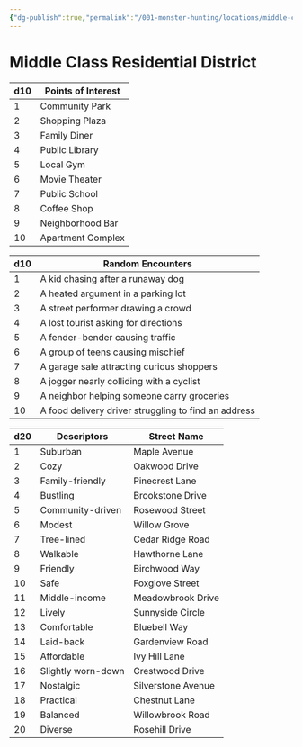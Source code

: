 ```yaml
---
{"dg-publish":true,"permalink":"/001-monster-hunting/locations/middle-class-residential/"}
---
```


# **Middle Class Residential District**


|d10|Points of Interest|
|---|---|
|1|Community Park|
|2|Shopping Plaza|
|3|Family Diner|
|4|Public Library|
|5|Local Gym|
|6|Movie Theater|
|7|Public School|
|8|Coffee Shop|
|9|Neighborhood Bar|
|10|Apartment Complex|

|d10|Random Encounters|
|---|---|
|1|A kid chasing after a runaway dog|
|2|A heated argument in a parking lot|
|3|A street performer drawing a crowd|
|4|A lost tourist asking for directions|
|5|A fender-bender causing traffic|
|6|A group of teens causing mischief|
|7|A garage sale attracting curious shoppers|
|8|A jogger nearly colliding with a cyclist|
|9|A neighbor helping someone carry groceries|
|10|A food delivery driver struggling to find an address|

| d20 | Descriptors        | Street Name        |
| --- | ------------------ | ------------------ |
| 1   | Suburban           | Maple Avenue       |
| 2   | Cozy               | Oakwood Drive      |
| 3   | Family-friendly    | Pinecrest Lane     |
| 4   | Bustling           | Brookstone Drive   |
| 5   | Community-driven   | Rosewood Street    |
| 6   | Modest             | Willow Grove       |
| 7   | Tree-lined         | Cedar Ridge Road   |
| 8   | Walkable           | Hawthorne Lane     |
| 9   | Friendly           | Birchwood Way      |
| 10  | Safe               | Foxglove Street    |
| 11  | Middle-income      | Meadowbrook Drive  |
| 12  | Lively             | Sunnyside Circle   |
| 13  | Comfortable        | Bluebell Way       |
| 14  | Laid-back          | Gardenview Road    |
| 15  | Affordable         | Ivy Hill Lane      |
| 16  | Slightly worn-down | Crestwood Drive    |
| 17  | Nostalgic          | Silverstone Avenue |
| 18  | Practical          | Chestnut Lane      |
| 19  | Balanced           | Willowbrook Road   |
| 20  | Diverse            | Rosehill Drive     |

